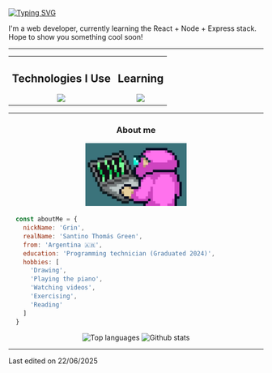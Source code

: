 <div>
  <div align="start">
    <a href="https://git.io/typing-svg"><img src="https://readme-typing-svg.herokuapp.com?font=IBM+Plex+Mono&weight=500&size=30&duration=4000&color=F6F5FF&center=true&vCenter=true&repeat=false&width=420&lines=Hey+there!👋+I'm+Grin+:﹚" alt="Typing SVG" /></a>
  </div>
  <p>I'm a web developer, currently learning the React + Node + Express stack. Hope to show you something cool soon!</p>
  <hr>
  
  <div align="center">
    <table border="0">
      <tr>
        <!-- Tecnologías que uso -->
        <td align="center">
          <h2>Technologies I Use</h2>
          <img height="48px" src="https://skillicons.dev/icons?i=html,css,js,mysql,php,figma&perline=10" />
        </td>
        <td align="center">
          <h2>Learning</h2>
          <img height="48px" src="https://skillicons.dev/icons?i=react,nodejs,express&perline=10" />
        </td>
      </tr>
    </table>
  </div>
  
  <hr>
</div>


<h3 width="200px" align="center">About me</h3>
<div align="center">
<img src="./aboutMeMonkeyy.webp" width="200px" />
</div>


```javascript
  const aboutMe = {
    nickName: 'Grin',
    realName: 'Santino Thomás Green',
    from: 'Argentina 🇦🇷',
    education: 'Programming technician (Graduated 2024)',
    hobbies: [
      'Drawing',
      'Playing the piano',
      'Watching videos',
      'Exercising',
      'Reading'
    ]
  }
```
<div align="center">
  <img src="https://github-readme-stats.vercel.app/api/top-langs/?username=grinchuelo&layout=compact&theme=radical" alt="Top languages"/>
  <img src="https://github-readme-stats.vercel.app/api?username=grinchuelo&show_icons=true&theme=radical&card_width=250&hide_title=true&hide_rank=true" alt="Github stats"/>
</div>

<hr>
<p>Last edited on 22/06/2025</p>
